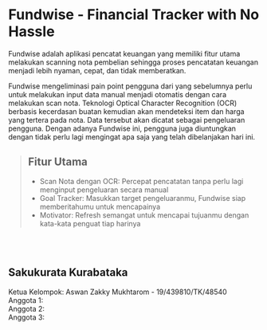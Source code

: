 # Fundwise - Financial Tracker with No Hassle
Fundwise adalah aplikasi pencatat keuangan yang memiliki fitur utama melakukan scanning nota pembelian sehingga proses pencatatan keuangan menjadi lebih nyaman, cepat, dan tidak memberatkan.  
  
Fundwise mengeliminasi pain point pengguna dari yang sebelumnya perlu untuk melakukan input data manual menjadi otomatis dengan cara melakukan scan nota. Teknologi Optical Character Recognition (OCR) berbasis kecerdasan buatan kemudian akan mendeteksi item dan harga yang tertera pada nota. Data tersebut akan dicatat sebagai pengeluaran pengguna. Dengan adanya Fundwise ini, pengguna juga diuntungkan dengan tidak perlu lagi mengingat apa saja yang telah dibelanjakan hari ini.
  
  
> ## Fitur Utama
>
> - Scan Nota dengan OCR: Percepat pencatatan tanpa perlu lagi menginput pengeluaran secara manual
> - Goal Tracker: Masukkan target pengeluaranmu, Fundwise siap memberitahumu untuk mencapainya
> - Motivator: Refresh semangat untuk mencapai tujuanmu dengan kata-kata penguat tiap harinya
  
<br/>
<br/>

## **Sakukurata Kurabataka**  
Ketua Kelompok:  Aswan Zakky Mukhtarom - 19/439810/TK/48540     
Anggota 1:  
Anggota 2:  
Anggota 3:  
